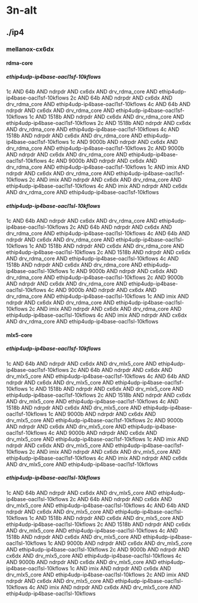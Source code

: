 # 3n-alt
## ./ip4
### mellanox-cx6dx
#### rdma-core
##### ethip4udp-ip4base-oacl1sf-10kflows
1c AND 64b AND ndrpdr AND cx6dx AND drv_rdma_core AND ethip4udp-ip4base-oacl1sf-10kflows
2c AND 64b AND ndrpdr AND cx6dx AND drv_rdma_core AND ethip4udp-ip4base-oacl1sf-10kflows
4c AND 64b AND ndrpdr AND cx6dx AND drv_rdma_core AND ethip4udp-ip4base-oacl1sf-10kflows
1c AND 1518b AND ndrpdr AND cx6dx AND drv_rdma_core AND ethip4udp-ip4base-oacl1sf-10kflows
2c AND 1518b AND ndrpdr AND cx6dx AND drv_rdma_core AND ethip4udp-ip4base-oacl1sf-10kflows
4c AND 1518b AND ndrpdr AND cx6dx AND drv_rdma_core AND ethip4udp-ip4base-oacl1sf-10kflows
1c AND 9000b AND ndrpdr AND cx6dx AND drv_rdma_core AND ethip4udp-ip4base-oacl1sf-10kflows
2c AND 9000b AND ndrpdr AND cx6dx AND drv_rdma_core AND ethip4udp-ip4base-oacl1sf-10kflows
4c AND 9000b AND ndrpdr AND cx6dx AND drv_rdma_core AND ethip4udp-ip4base-oacl1sf-10kflows
1c AND imix AND ndrpdr AND cx6dx AND drv_rdma_core AND ethip4udp-ip4base-oacl1sf-10kflows
2c AND imix AND ndrpdr AND cx6dx AND drv_rdma_core AND ethip4udp-ip4base-oacl1sf-10kflows
4c AND imix AND ndrpdr AND cx6dx AND drv_rdma_core AND ethip4udp-ip4base-oacl1sf-10kflows
##### ethip4udp-ip4base-oacl1sl-10kflows
1c AND 64b AND ndrpdr AND cx6dx AND drv_rdma_core AND ethip4udp-ip4base-oacl1sl-10kflows
2c AND 64b AND ndrpdr AND cx6dx AND drv_rdma_core AND ethip4udp-ip4base-oacl1sl-10kflows
4c AND 64b AND ndrpdr AND cx6dx AND drv_rdma_core AND ethip4udp-ip4base-oacl1sl-10kflows
1c AND 1518b AND ndrpdr AND cx6dx AND drv_rdma_core AND ethip4udp-ip4base-oacl1sl-10kflows
2c AND 1518b AND ndrpdr AND cx6dx AND drv_rdma_core AND ethip4udp-ip4base-oacl1sl-10kflows
4c AND 1518b AND ndrpdr AND cx6dx AND drv_rdma_core AND ethip4udp-ip4base-oacl1sl-10kflows
1c AND 9000b AND ndrpdr AND cx6dx AND drv_rdma_core AND ethip4udp-ip4base-oacl1sl-10kflows
2c AND 9000b AND ndrpdr AND cx6dx AND drv_rdma_core AND ethip4udp-ip4base-oacl1sl-10kflows
4c AND 9000b AND ndrpdr AND cx6dx AND drv_rdma_core AND ethip4udp-ip4base-oacl1sl-10kflows
1c AND imix AND ndrpdr AND cx6dx AND drv_rdma_core AND ethip4udp-ip4base-oacl1sl-10kflows
2c AND imix AND ndrpdr AND cx6dx AND drv_rdma_core AND ethip4udp-ip4base-oacl1sl-10kflows
4c AND imix AND ndrpdr AND cx6dx AND drv_rdma_core AND ethip4udp-ip4base-oacl1sl-10kflows
#### mlx5-core
##### ethip4udp-ip4base-oacl1sf-10kflows
1c AND 64b AND ndrpdr AND cx6dx AND drv_mlx5_core AND ethip4udp-ip4base-oacl1sf-10kflows
2c AND 64b AND ndrpdr AND cx6dx AND drv_mlx5_core AND ethip4udp-ip4base-oacl1sf-10kflows
4c AND 64b AND ndrpdr AND cx6dx AND drv_mlx5_core AND ethip4udp-ip4base-oacl1sf-10kflows
1c AND 1518b AND ndrpdr AND cx6dx AND drv_mlx5_core AND ethip4udp-ip4base-oacl1sf-10kflows
2c AND 1518b AND ndrpdr AND cx6dx AND drv_mlx5_core AND ethip4udp-ip4base-oacl1sf-10kflows
4c AND 1518b AND ndrpdr AND cx6dx AND drv_mlx5_core AND ethip4udp-ip4base-oacl1sf-10kflows
1c AND 9000b AND ndrpdr AND cx6dx AND drv_mlx5_core AND ethip4udp-ip4base-oacl1sf-10kflows
2c AND 9000b AND ndrpdr AND cx6dx AND drv_mlx5_core AND ethip4udp-ip4base-oacl1sf-10kflows
4c AND 9000b AND ndrpdr AND cx6dx AND drv_mlx5_core AND ethip4udp-ip4base-oacl1sf-10kflows
1c AND imix AND ndrpdr AND cx6dx AND drv_mlx5_core AND ethip4udp-ip4base-oacl1sf-10kflows
2c AND imix AND ndrpdr AND cx6dx AND drv_mlx5_core AND ethip4udp-ip4base-oacl1sf-10kflows
4c AND imix AND ndrpdr AND cx6dx AND drv_mlx5_core AND ethip4udp-ip4base-oacl1sf-10kflows
##### ethip4udp-ip4base-oacl1sl-10kflows
1c AND 64b AND ndrpdr AND cx6dx AND drv_mlx5_core AND ethip4udp-ip4base-oacl1sl-10kflows
2c AND 64b AND ndrpdr AND cx6dx AND drv_mlx5_core AND ethip4udp-ip4base-oacl1sl-10kflows
4c AND 64b AND ndrpdr AND cx6dx AND drv_mlx5_core AND ethip4udp-ip4base-oacl1sl-10kflows
1c AND 1518b AND ndrpdr AND cx6dx AND drv_mlx5_core AND ethip4udp-ip4base-oacl1sl-10kflows
2c AND 1518b AND ndrpdr AND cx6dx AND drv_mlx5_core AND ethip4udp-ip4base-oacl1sl-10kflows
4c AND 1518b AND ndrpdr AND cx6dx AND drv_mlx5_core AND ethip4udp-ip4base-oacl1sl-10kflows
1c AND 9000b AND ndrpdr AND cx6dx AND drv_mlx5_core AND ethip4udp-ip4base-oacl1sl-10kflows
2c AND 9000b AND ndrpdr AND cx6dx AND drv_mlx5_core AND ethip4udp-ip4base-oacl1sl-10kflows
4c AND 9000b AND ndrpdr AND cx6dx AND drv_mlx5_core AND ethip4udp-ip4base-oacl1sl-10kflows
1c AND imix AND ndrpdr AND cx6dx AND drv_mlx5_core AND ethip4udp-ip4base-oacl1sl-10kflows
2c AND imix AND ndrpdr AND cx6dx AND drv_mlx5_core AND ethip4udp-ip4base-oacl1sl-10kflows
4c AND imix AND ndrpdr AND cx6dx AND drv_mlx5_core AND ethip4udp-ip4base-oacl1sl-10kflows 